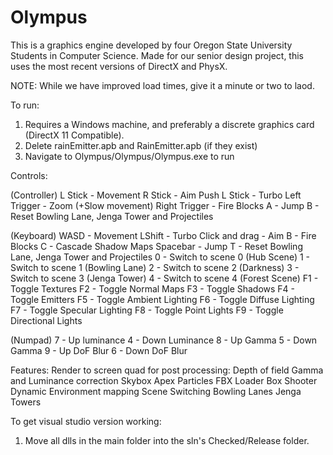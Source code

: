 Olympus
=======
This is a graphics engine developed by four Oregon State University Students in Computer Science. 
Made for our senior design project, this uses the most recent versions of DirectX and PhysX.

NOTE: While we have improved load times, give it a minute or two to laod.

To run:
1. Requires a Windows machine, and preferably a discrete graphics card (DirectX 11 Compatible).
2. Delete rainEmitter.apb and RainEmitter.apb (if they exist)
3. Navigate to Olympus/Olympus/Olympus.exe to run

Controls:

(Controller)
L Stick - Movement
R Stick - Aim
Push L Stick - Turbo
Left Trigger - Zoom (+Slow movement)
Right Trigger - Fire Blocks
A - Jump
B - Reset Bowling Lane, Jenga Tower and Projectiles

(Keyboard)
WASD - Movement
LShift - Turbo
Click and drag - Aim
B - Fire Blocks
C - Cascade Shadow Maps
Spacebar - Jump
T - Reset Bowling Lane, Jenga Tower and Projectiles
0 - Switch to scene 0 (Hub Scene)
1 - Switch to scene 1 (Bowling Lane)
2 - Switch to scene 2 (Darkness)
3 - Switch to scene 3 (Jenga Tower)
4 - Switch to scene 4 (Forest Scene)
F1 - Toggle Textures
F2 - Toggle Normal Maps
F3 - Toggle Shadows
F4 - Toggle Emitters
F5 - Toggle Ambient Lighting
F6 - Toggle Diffuse Lighting
F7 - Toggle Specular Lighting
F8 - Toggle Point Lights
F9 - Toggle Directional Lights

(Numpad)
7 - Up luminance
4 - Down Luminance
8 - Up Gamma
5 - Down Gamma
9 - Up DoF Blur
6 - Down DoF Blur

Features:
Render to screen quad for post processing:
Depth of field
Gamma and Luminance correction
Skybox
Apex Particles
FBX Loader
Box Shooter
Dynamic Environment mapping
Scene Switching
Bowling Lanes
Jenga Towers


To get visual studio version working:
1. Move all dlls in the main folder into the sln's Checked/Release folder.
